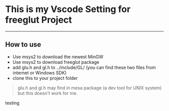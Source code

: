 # This is my Vscode Setting for freeglut Project  

---
## How to use  
+ Use msys2 to download the newest MinGW  
+ Use msys2 to download freeglut package  
+ add glu.h and gl.h to ../include/GL/ (you can find these two files from internet or Windows SDK)  
+ clone this to your project folder   

> glu.h and gl.h may find in mesa package (a dev tool for UNIX system) but this doesn't work for me.

testing
